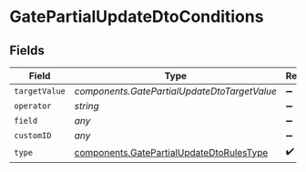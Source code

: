 # GatePartialUpdateDtoConditions


## Fields

| Field                                                                                                | Type                                                                                                 | Required                                                                                             | Description                                                                                          |
| ---------------------------------------------------------------------------------------------------- | ---------------------------------------------------------------------------------------------------- | ---------------------------------------------------------------------------------------------------- | ---------------------------------------------------------------------------------------------------- |
| `targetValue`                                                                                        | *components.GatePartialUpdateDtoTargetValue*                                                         | :heavy_minus_sign:                                                                                   | N/A                                                                                                  |
| `operator`                                                                                           | *string*                                                                                             | :heavy_minus_sign:                                                                                   | N/A                                                                                                  |
| `field`                                                                                              | *any*                                                                                                | :heavy_minus_sign:                                                                                   | N/A                                                                                                  |
| `customID`                                                                                           | *any*                                                                                                | :heavy_minus_sign:                                                                                   | N/A                                                                                                  |
| `type`                                                                                               | [components.GatePartialUpdateDtoRulesType](../../models/components/gatepartialupdatedtorulestype.md) | :heavy_check_mark:                                                                                   | N/A                                                                                                  |
